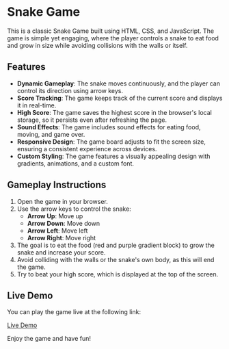 # Snake Game

This is a classic Snake Game built using HTML, CSS, and JavaScript. The game is simple yet engaging, where the player controls a snake to eat food and grow in size while avoiding collisions with the walls or itself.

## Features

- **Dynamic Gameplay**: The snake moves continuously, and the player can control its direction using arrow keys.
- **Score Tracking**: The game keeps track of the current score and displays it in real-time.
- **High Score**: The game saves the highest score in the browser's local storage, so it persists even after refreshing the page.
- **Sound Effects**: The game includes sound effects for eating food, moving, and game over.
- **Responsive Design**: The game board adjusts to fit the screen size, ensuring a consistent experience across devices.
- **Custom Styling**: The game features a visually appealing design with gradients, animations, and a custom font.

## Gameplay Instructions

1. Open the game in your browser.
2. Use the arrow keys to control the snake:
   - **Arrow Up**: Move up
   - **Arrow Down**: Move down
   - **Arrow Left**: Move left
   - **Arrow Right**: Move right
3. The goal is to eat the food (red and purple gradient block) to grow the snake and increase your score.
4. Avoid colliding with the walls or the snake's own body, as this will end the game.
5. Try to beat your high score, which is displayed at the top of the screen.

## Live Demo

You can play the game live at the following link:

[Live Demo](https://your-deployment-link.com)

Enjoy the game and have fun!